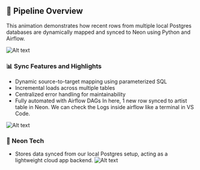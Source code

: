 ## 🔄 Pipeline Overview
This animation demonstrates how recent rows from multiple local Postgres databases are dynamically mapped and synced to Neon using Python and Airflow.

![Alt text](https://github.com/RenzieCoding/sql_portfolio_projects/blob/main/Music%20Database(Chinook)/Img_folder/Pipeline.gif?raw=true)

### 📊 Sync Features and Highlights

- Dynamic source-to-target mapping using parameterized SQL
- Incremental loads across multiple tables
- Centralized error handling for maintainability
- Fully automated with Airflow DAGs
In here, 1 new row synced to artist table in Neon.
We can check the Logs inside airflow like a terminal in VS Code. 

![Alt text](https://github.com/RenzieCoding/sql_portfolio_projects/blob/main/Music%20Database(Chinook)/Img_folder/Airflow_Logs_png?raw=true)

### 💾 Neon Tech
- Stores data synced from our local Postgres setup, acting as a lightweight cloud app backend.
![Alt text](https://github.com/RenzieCoding/sql_portfolio_projects/blob/main/Music%20Database(Chinook)/Img_folder/Neon_app_img?raw=true)
